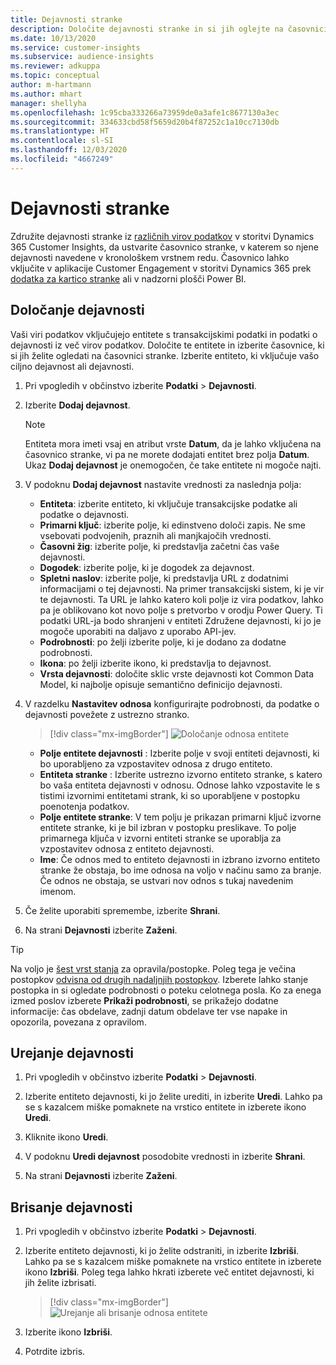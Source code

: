 ```yaml
---
title: Dejavnosti stranke
description: Določite dejavnosti stranke in si jih oglejte na časovnici stranke.
ms.date: 10/13/2020
ms.service: customer-insights
ms.subservice: audience-insights
ms.reviewer: adkuppa
ms.topic: conceptual
author: m-hartmann
ms.author: mhart
manager: shellyha
ms.openlocfilehash: 1c95cba333266a73959de0a3afe1c8677130a3ec
ms.sourcegitcommit: 334633cbd58f5659d20b4f87252c1a10cc7130db
ms.translationtype: HT
ms.contentlocale: sl-SI
ms.lasthandoff: 12/03/2020
ms.locfileid: "4667249"
---
```

# <a name="customer-activities"></a>Dejavnosti stranke

Združite dejavnosti stranke iz [različnih virov podatkov](data-sources.md) v storitvi Dynamics 365 Customer Insights, da ustvarite časovnico stranke, v katerem so njene dejavnosti navedene v kronološkem vrstnem redu. Časovnico lahko vključite v aplikacije Customer Engagement v storitvi Dynamics 365 prek [dodatka za kartico stranke](customer-card-add-in.md) ali v nadzorni plošči Power BI.

## <a name="define-an-activity"></a>Določanje dejavnosti

Vaši viri podatkov vključujejo entitete s transakcijskimi podatki in podatki o dejavnosti iz več virov podatkov. Določite te entitete in izberite časovnice, ki si jih želite ogledati na časovnici stranke. Izberite entiteto, ki vključuje vašo ciljno dejavnost ali dejavnosti.

1. Pri vpogledih v občinstvo izberite **Podatki** > **Dejavnosti**.

1. Izberite **Dodaj dejavnost**.

   > [!NOTE]
   > Entiteta mora imeti vsaj en atribut vrste **Datum**, da je lahko vključena na časovnico stranke, vi pa ne morete dodajati entitet brez polja **Datum**. Ukaz **Dodaj dejavnost** je onemogočen, če take entitete ni mogoče najti.

1. V podoknu **Dodaj dejavnost** nastavite vrednosti za naslednja polja:

   - **Entiteta**: izberite entiteto, ki vključuje transakcijske podatke ali podatke o dejavnosti.
   - **Primarni ključ**: izberite polje, ki edinstveno določi zapis. Ne sme vsebovati podvojenih, praznih ali manjkajočih vrednosti.
   - **Časovni žig**: izberite polje, ki predstavlja začetni čas vaše dejavnosti.
   - **Dogodek**: izberite polje, ki je dogodek za dejavnost.
   - **Spletni naslov**: izberite polje, ki predstavlja URL z dodatnimi informacijami o tej dejavnosti. Na primer transakcijski sistem, ki je vir te dejavnosti. Ta URL je lahko katero koli polje iz vira podatkov, lahko pa je oblikovano kot novo polje s pretvorbo v orodju Power Query. Ti podatki URL-ja bodo shranjeni v entiteti Združene dejavnosti, ki jo je mogoče uporabiti na daljavo z uporabo API-jev.
   - **Podrobnosti**: po želji izberite polje, ki je dodano za dodatne podrobnosti.
   - **Ikona**: po želji izberite ikono, ki predstavlja to dejavnost.
   - **Vrsta dejavnosti**: določite sklic vrste dejavnosti kot Common Data Model, ki najbolje opisuje semantično definicijo dejavnosti.

1. V razdelku **Nastavitev odnosa** konfigurirajte podrobnosti, da podatke o dejavnosti povežete z ustrezno stranko.

   > [!div class="mx-imgBorder"]
   > ![Določanje odnosa entitete](media/activities-entities-define.png "Določanje odnosa entitete")

    - **Polje entitete dejavnosti** : Izberite polje v svoji entiteti dejavnosti, ki bo uporabljeno za vzpostavitev odnosa z drugo entiteto.
    - **Entiteta stranke** : Izberite ustrezno izvorno entiteto stranke, s katero bo vaša entiteta dejavnosti v odnosu. Odnose lahko vzpostavite le s tistimi izvornimi entitetami strank, ki so uporabljene v postopku poenotenja podatkov.
    - **Polje entitete stranke**: V tem polju je prikazan primarni ključ izvorne entitete stranke, ki je bil izbran v postopku preslikave. To polje primarnega ključa v izvorni entiteti stranke se uporablja za vzpostavitev odnosa z entiteto dejavnosti.
    - **Ime**: Če odnos med to entiteto dejavnosti in izbrano izvorno entiteto stranke že obstaja, bo ime odnosa na voljo v načinu samo za branje. Če odnos ne obstaja, se ustvari nov odnos s tukaj navedenim imenom.

1. Če želite uporabiti spremembe, izberite **Shrani**.

1. Na strani **Dejavnosti** izberite **Zaženi**.

> [!TIP]
> Na voljo je [šest vrst stanja](system.md#status-types) za opravila/postopke. Poleg tega je večina postopkov [odvisna od drugih nadaljnjih postopkov](system.md#refresh-policies). Izberete lahko stanje postopka in si ogledate podrobnosti o poteku celotnega posla. Ko za enega izmed poslov izberete **Prikaži podrobnosti**, se prikažejo dodatne informacije: čas obdelave, zadnji datum obdelave ter vse napake in opozorila, povezana z opravilom.

## <a name="edit-an-activity"></a>Urejanje dejavnosti

1. Pri vpogledih v občinstvo izberite **Podatki** > **Dejavnosti**.

2. Izberite entiteto dejavnosti, ki jo želite urediti, in izberite **Uredi**. Lahko pa se s kazalcem miške pomaknete na vrstico entitete in izberete ikono **Uredi**.

3. Kliknite ikono **Uredi**.

4. V podoknu **Uredi dejavnost** posodobite vrednosti in izberite **Shrani**.

5. Na strani **Dejavnosti** izberite **Zaženi**.

## <a name="delete-an-activity"></a>Brisanje dejavnosti

1. Pri vpogledih v občinstvo izberite **Podatki** > **Dejavnosti**.

2. Izberite entiteto dejavnosti, ki jo želite odstraniti, in izberite **Izbriši**. Lahko pa se s kazalcem miške pomaknete na vrstico entitete in izberete ikono **Izbriši**. Poleg tega lahko hkrati izberete več entitet dejavnosti, ki jih želite izbrisati.
   > [!div class="mx-imgBorder"]
   > ![Urejanje ali brisanje odnosa entitete](media/activities-entities-edit-delete.png "Urejanje ali brisanje odnosa entitete")

3. Izberite ikono **Izbriši**.

4. Potrdite izbris.
